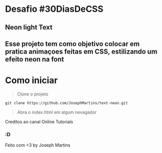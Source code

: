 # Desafio #30DiasDeCSS

## Neon light Text
## Esse projeto tem como objetivo colocar em pratica animaçoes feitas em CSS, estilizando um efeito neon na font

# Como iniciar

> Clone o projeto

```
git clone https://github.com/JosephMartins/text-neon.git

```

> Abra o index.html em algum nevagador


Creditos ao canal Online Tutorials


### :D

Feito com <3 by Joseph Martins
